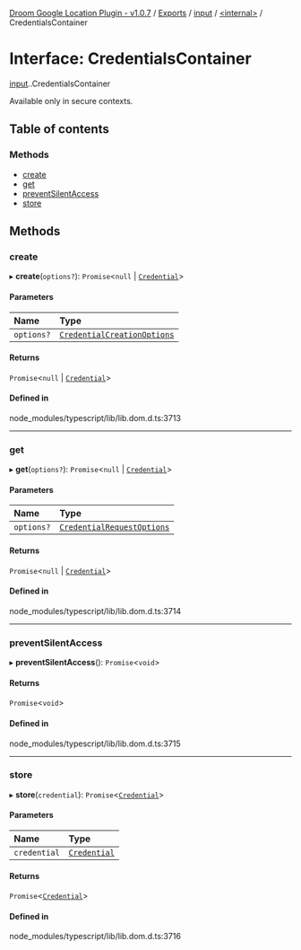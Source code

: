 [Droom Google Location Plugin - v1.0.7](../README.md) / [Exports](../modules.md) / [input](../modules/input.md) / [<internal\>](../modules/input._internal_.md) / CredentialsContainer

# Interface: CredentialsContainer

[input](../modules/input.md).[<internal>](../modules/input._internal_.md).CredentialsContainer

Available only in secure contexts.

## Table of contents

### Methods

- [create](input._internal_.CredentialsContainer.md#create)
- [get](input._internal_.CredentialsContainer.md#get)
- [preventSilentAccess](input._internal_.CredentialsContainer.md#preventsilentaccess)
- [store](input._internal_.CredentialsContainer.md#store)

## Methods

### create

▸ **create**(`options?`): `Promise`<``null`` \| [`Credential`](../modules/input._internal_.md#credential)\>

#### Parameters

| Name | Type |
| :------ | :------ |
| `options?` | [`CredentialCreationOptions`](input._internal_.CredentialCreationOptions.md) |

#### Returns

`Promise`<``null`` \| [`Credential`](../modules/input._internal_.md#credential)\>

#### Defined in

node_modules/typescript/lib/lib.dom.d.ts:3713

___

### get

▸ **get**(`options?`): `Promise`<``null`` \| [`Credential`](../modules/input._internal_.md#credential)\>

#### Parameters

| Name | Type |
| :------ | :------ |
| `options?` | [`CredentialRequestOptions`](input._internal_.CredentialRequestOptions.md) |

#### Returns

`Promise`<``null`` \| [`Credential`](../modules/input._internal_.md#credential)\>

#### Defined in

node_modules/typescript/lib/lib.dom.d.ts:3714

___

### preventSilentAccess

▸ **preventSilentAccess**(): `Promise`<`void`\>

#### Returns

`Promise`<`void`\>

#### Defined in

node_modules/typescript/lib/lib.dom.d.ts:3715

___

### store

▸ **store**(`credential`): `Promise`<[`Credential`](../modules/input._internal_.md#credential)\>

#### Parameters

| Name | Type |
| :------ | :------ |
| `credential` | [`Credential`](../modules/input._internal_.md#credential) |

#### Returns

`Promise`<[`Credential`](../modules/input._internal_.md#credential)\>

#### Defined in

node_modules/typescript/lib/lib.dom.d.ts:3716
